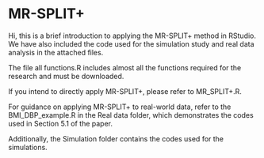 # MR-SPLIT+
Hi, this is a brief introduction to applying the MR-SPLIT+ method in RStudio. We have also included the code used for the simulation study and real data analysis in the attached files.

The file all functions.R includes almost all the functions required for the research and must be downloaded.

If you intend to directly apply MR-SPLIT+, please refer to MR_SPLIT+.R.

For guidance on applying MR-SPLIT+ to real-world data, refer to the BMI_DBP_example.R in the Real data folder, which demonstrates the codes used in Section 5.1 of the paper.

Additionally, the Simulation folder contains the codes used for the simulations.
